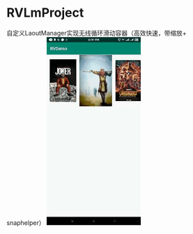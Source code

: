 # RVLmProject
自定义LaoutManager实现无线循环滑动容器（高效快速，带缩放+ snaphelper）
![image](https://github.com/whateverlj/RVLmProject/blob/master/gif/Gif_20200305_200102.gif)
